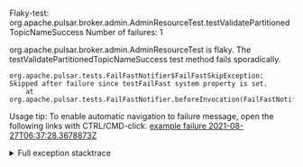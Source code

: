         
Flaky-test: org.apache.pulsar.broker.admin.AdminResourceTest.testValidatePartitionedTopicNameSuccess
Number of failures: 1

org.apache.pulsar.broker.admin.AdminResourceTest is flaky. The testValidatePartitionedTopicNameSuccess test method fails sporadically.

```
org.apache.pulsar.tests.FailFastNotifier$FailFastSkipException: Skipped after failure since testFailFast system property is set.
	at org.apache.pulsar.tests.FailFastNotifier.beforeInvocation(FailFastNotifier.java:88)

```

Usage tip: To enable automatic navigation to failure message, open the following links with CTRL/CMD-click.
[example failure 2021-08-27T06:37:28.3678873Z](https://github.com/apache/pulsar/runs/3440411059?check_suite_focus=true#step:9:1453)


<details>
<summary>Full exception stacktrace</summary>
<code><pre>
org.apache.pulsar.tests.FailFastNotifier$FailFastSkipException: Skipped after failure since testFailFast system property is set.
	at org.apache.pulsar.tests.FailFastNotifier.beforeInvocation(FailFastNotifier.java:88)

</pre></code>
</details>

